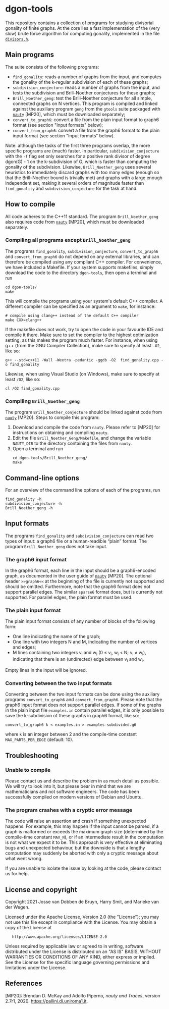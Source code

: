 # dgon-tools

This repository contains a collection of programs for studying divisorial gonality of finite graphs.
At the core lies a fast implementation of the (very slow) brute force algorithm for computing gonality, implemented in the file [`divisors.h`](divisors.h).

## Main programs

The suite consists of the following programs:

   * `find_gonality`: reads a number of graphs from the input, and computes the gonality of the k-regular subdivision of each of these graphs;
   * `subdivision_conjecture`: reads a number of graphs from the input, and tests the subdivision and Brill–Noether conjectures for these graphs;
   * `Brill_Noether_geng`: test the Brill–Noether conjecture for all simple, connected graphs on N vertices.
      This program is compiled and linked against the auxiliary program `geng` from the `gtools` suite packaged with [`nauty`](https://pallini.di.uniroma1.it) [MP20], which must be downloaded separately;
   * `convert_to_graph6`: convert a file from the plain input format to graph6 format (see section "Input formats" below);
   * `convert_from_graph6`: convert a file from the graph6 format to the plain input format (see section "Input formats" below).

Note: although the tasks of the first three programs overlap, the more specific programs are (much) faster.
In particular, `subdivision_conjecture` with the `-f` flag set only searches for a positive rank divisor of degree dgon(G) - 1 on the k-subdivision of G, which is faster than computing the gonality of the subdivision.
Likewise, `Brill_Noether_geng` uses several heuristics to immediately discard graphs with too many edges (enough so that the Brill–Noether bound is trivially met) and graphs with a large enough independent set, making it several orders of magnitude faster than `find_gonality` and `subdivision_conjecture` for the task at hand.


## How to compile

All code adheres to the C++11 standard. The program `Brill_Noether_geng` also requires code from [`nauty`](https://pallini.di.uniroma1.it) [MP20], which must be downloaded separately.

### Compiling all programs except `Brill_Noether_geng`

The programs `find_gonality`, `subdivision_conjecture`, `convert_to_graph6` and `convert_from_graph6` do not depend on any external libraries, and can therefore be compiled using any compliant C++ compiler. For convenience, we have included a Makefile. If your system supports makefiles, simply download the code to the directory `dgon-tools`, then open a terminal and run
```
cd dgon-tools/
make
```
This will compile the programs using your system's default C++ compiler. A different compiler can be specified as an argument to `make`, for instance:
```
# compile using clang++ instead of the default C++ compiler
make CXX=clang++
```

If the makefile does not work, try to open the code in your favourite IDE and compile it there. Make sure to set the compiler to the highest optimization setting, as this makes the program much faster. For instance, when using g++ (from the GNU Compiler Collection), make sure to specify at least `-O2`, like so:
```
g++ --std=c++11 -Wall -Wextra -pedantic -ggdb -O2  find_gonality.cpp -o find_gonality
```
Likewise, when using Visual Studio (on Windows), make sure to specify at least `/O2`, like so:
```
cl /O2 find_gonality.cpp
```

### Compiling `Brill_Noether_geng`

The program `Brill_Noether_conjecture` should be linked against code from [`nauty`](https://pallini.di.uniroma1.it) [MP20].
Steps to compile this program:

   1. Download and compile the code from `nauty`. Please refer to [MP20] for instructions on obtaining and compiling `nauty`.
   2. Edit the file `Brill_Noether_Geng/Makefile`, and change the variable `NAUTY_DIR` to the directory containing the files from `nauty`.
   3. Open a terminal and run
      ```
      cd dgon-tools/Brill_Noether_geng/
      make
      ```


## Command-line options
For an overview of the command line options of each of the programs, run
```
find_gonality -h
subdivision_conjecture -h
Brill_Noether_geng -h
```


## Input formats

The programs `find_gonality` and `subdivision_conjecture` can read two types of input: a graph6 file or a human-readible “plain” format.
The program `Brill_Noether_geng` does not take input.

### The graph6 input format
In the graph6 format, each line in the input should be a graph6-encoded graph, as documented in the user guide of [`nauty`](https://pallini.di.uniroma1.it) [MP20].
The optional header `>>graph6<<` at the beginning of the file is currently not supported and should be omitted.
Furthermore, note that the graph6 format does not support parallel edges.
The similar `sparse6` format does, but is currently not supported.
For parallel edges, the plain format must be used.

### The plain input format
The plain input format consists of any number of blocks of the following form:
   * One line indicating the name of the graph;
   * One line with two integers N and M, indicating the number of vertices and edges;
   * M lines containing two integers v<sub>i</sub> and w<sub>i</sub> (0 ≤ v<sub>i</sub>, w<sub>i</sub> < N; v<sub>i</sub> ≠ w<sub>i</sub>), indicating that there is an (undirected) edge between v<sub>i</sub> and w<sub>i</sub>.

Empty lines in the input will be ignored.

### Converting between the two input formats
Converting between the two input formats can be done using the auxiliary programs `convert_to_graph6` and `convert_from_graph6`.
Please note that the graph6 input format does not support parallel edges.
If some of the graphs in the plain input file `examples.in` contain parallel edges, it is only possible to save the k-subdivision of these graphs in graph6 format, like so:
```
convert_to_graph6 k < examples.in > examples-subdivided.g6
```
where `k` is an integer between 2 and the compile-time constant `MAX_PARTS_PER_EDGE` (default: 10).

## Troubleshooting

### Unable to compile
Please contact us and describe the problem in as much detail as possible.
We will try to look into it, but please bear in mind that we are mathematicians and not software engineers.
The code has been successfully compiled on modern versions of Debian and Ubuntu.

### The program crashes with a cryptic error message
The code will raise an assertion and crash if something unexpected happens.
For example, this may happen if the input cannot be parsed, if a graph is malformed or exceeds the maximum graph size (determined by the compile-time constant `MAX_N`), or if an intermediate result in the computation is not what we expect it to be.
This approach is very effective at eliminating bugs and unexpected behaviour, but the downside is that a lengthy computation may suddenly be aborted with only a cryptic message about what went wrong.

If you are unable to isolate the issue by looking at the code, please contact us for help.


## License and copyright

   Copyright 2021 Josse van Dobben de Bruyn, Harry Smit, and Marieke
   van der Wegen.

   Licensed under the Apache License, Version 2.0 (the "License");
   you may not use this file except in compliance with the License.
   You may obtain a copy of the License at

       http://www.apache.org/licenses/LICENSE-2.0

   Unless required by applicable law or agreed to in writing, software
   distributed under the License is distributed on an "AS IS" BASIS,
   WITHOUT WARRANTIES OR CONDITIONS OF ANY KIND, either express or implied.
   See the License for the specific language governing permissions and
   limitations under the License.


## References

  [MP20]: Brendan D. McKay and Adolfo Piperno, *nauty and Traces*, version 2.7r1, 2020. https://pallini.di.uniroma1.it.
